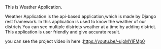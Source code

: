 This is Weather Application.

Weather Application is the api-based application,which is made by Django rest framework. In this application is used to know the weather of our districts.You can see multiple districts weather at a time by adding district. This application is user friendly and give accurate result.

you can see the project video in here :https://youtu.be/-ujoMYIFMp0
